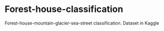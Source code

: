 # Forest-house-classification
Forest-house-mountain-glacier-sea-street classification. Dataset in Kaggle
